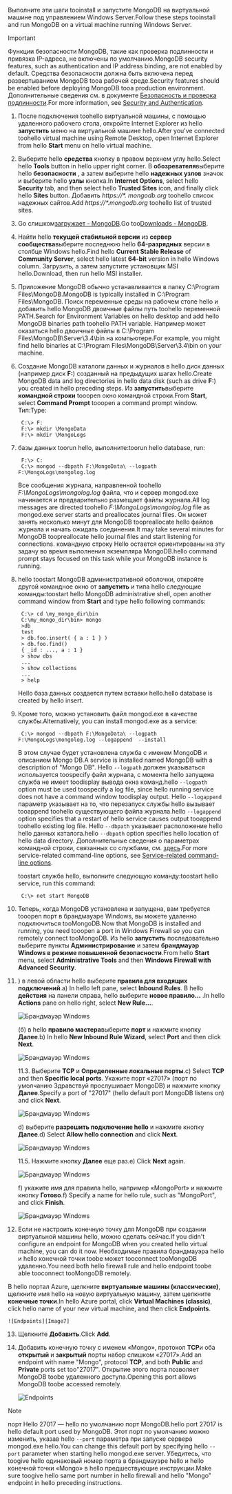 <span data-ttu-id="29fda-101">Выполните эти шаги tooinstall и запустите MongoDB на виртуальной машине под управлением Windows Server.</span><span class="sxs-lookup"><span data-stu-id="29fda-101">Follow these steps tooinstall and run MongoDB on a virtual machine running Windows Server.</span></span>

> [!IMPORTANT]
> <span data-ttu-id="29fda-102">Функции безопасности MongoDB, такие как проверка подлинности и привязка IP-адреса, не включены по умолчанию.</span><span class="sxs-lookup"><span data-stu-id="29fda-102">MongoDB security features, such as authentication and IP address binding, are not enabled by default.</span></span> <span data-ttu-id="29fda-103">Средства безопасности должна быть включена перед развертыванием MongoDB tooa рабочей среде.</span><span class="sxs-lookup"><span data-stu-id="29fda-103">Security features should be enabled before deploying MongoDB tooa production environment.</span></span>  <span data-ttu-id="29fda-104">Дополнительные сведения см. в документе [Безопасность и проверка подлинности](http://www.mongodb.org/display/DOCS/Security+and+Authentication).</span><span class="sxs-lookup"><span data-stu-id="29fda-104">For more information, see [Security and Authentication](http://www.mongodb.org/display/DOCS/Security+and+Authentication).</span></span>
>
>

1. <span data-ttu-id="29fda-105">После подключения toohello виртуальной машины, с помощью удаленного рабочего стола, откройте Internet Explorer из hello **запустить** меню на виртуальной машине hello.</span><span class="sxs-lookup"><span data-stu-id="29fda-105">After you've connected toohello virtual machine using Remote Desktop, open Internet Explorer from hello **Start** menu on hello virtual machine.</span></span>
2. <span data-ttu-id="29fda-106">Выберите hello **средства** кнопку в правом верхнем углу hello.</span><span class="sxs-lookup"><span data-stu-id="29fda-106">Select hello **Tools** button in hello upper right corner.</span></span>  <span data-ttu-id="29fda-107">В **обозревателя**выберите hello **безопасности** , а затем выберите hello **надежных узлов** значок и выберите hello **узлы** кнопка.</span><span class="sxs-lookup"><span data-stu-id="29fda-107">In **Internet Options**, select hello **Security** tab, and then select hello **Trusted Sites** icon, and finally click hello **Sites** button.</span></span> <span data-ttu-id="29fda-108">Добавить *https://\*. mongodb.org* toohello список надежных сайтов.</span><span class="sxs-lookup"><span data-stu-id="29fda-108">Add *https://\*.mongodb.org* toohello list of trusted sites.</span></span>
3. <span data-ttu-id="29fda-109">Go слишком[загружает - MongoDB](https://www.mongodb.com/download-center#community).</span><span class="sxs-lookup"><span data-stu-id="29fda-109">Go too[Downloads - MongoDB](https://www.mongodb.com/download-center#community).</span></span>
4. <span data-ttu-id="29fda-110">Найти hello **текущей стабильной версии** из **сервер сообщества**выберите последнюю hello **64-разрядных** версии в столбце Windows hello.</span><span class="sxs-lookup"><span data-stu-id="29fda-110">Find hello **Current Stable Release** of **Community Server**, select hello latest **64-bit** version in hello Windows column.</span></span> <span data-ttu-id="29fda-111">Загрузить, а затем запустите установщик MSI hello.</span><span class="sxs-lookup"><span data-stu-id="29fda-111">Download, then run hello MSI installer.</span></span>
5. <span data-ttu-id="29fda-112">Приложение MongoDB обычно устанавливается в папку C:\Program Files\MongoDB.</span><span class="sxs-lookup"><span data-stu-id="29fda-112">MongoDB is typically installed in C:\Program Files\MongoDB.</span></span> <span data-ttu-id="29fda-113">Поиск переменные среды на рабочем столе hello и добавить hello MongoDB двоичные файлы путь toohello переменной PATH.</span><span class="sxs-lookup"><span data-stu-id="29fda-113">Search for Environment Variables on hello desktop and add hello MongoDB binaries path toohello PATH variable.</span></span> <span data-ttu-id="29fda-114">Например может оказаться hello двоичные файлы в C:\Program Files\MongoDB\Server\3.4\bin на компьютере.</span><span class="sxs-lookup"><span data-stu-id="29fda-114">For example, you might find hello binaries at C:\Program Files\MongoDB\Server\3.4\bin on your machine.</span></span>
6. <span data-ttu-id="29fda-115">Создание MongoDB каталоги данных и журналов в hello диск данных (например диск **F:**) созданный на предыдущих шагах hello.</span><span class="sxs-lookup"><span data-stu-id="29fda-115">Create MongoDB data and log directories in hello data disk (such as drive **F:**) you created in hello preceding steps.</span></span> <span data-ttu-id="29fda-116">Из **запустить**выберите **командной строки** tooopen окно командной строки.</span><span class="sxs-lookup"><span data-stu-id="29fda-116">From **Start**, select **Command Prompt** tooopen a command prompt window.</span></span>  <span data-ttu-id="29fda-117">Тип:</span><span class="sxs-lookup"><span data-stu-id="29fda-117">Type:</span></span>

        C:\> F:
        F:\> mkdir \MongoData
        F:\> mkdir \MongoLogs
7. <span data-ttu-id="29fda-118">базы данных toorun hello, выполните:</span><span class="sxs-lookup"><span data-stu-id="29fda-118">toorun hello database, run:</span></span>

        F:\> C:
        C:\> mongod --dbpath F:\MongoData\ --logpath F:\MongoLogs\mongolog.log

    <span data-ttu-id="29fda-119">Все сообщения журнала, направленной toohello *F:\MongoLogs\mongolog.log* файла, что и сервер mongod.exe начинается и предварительно размещает файлы журнала.</span><span class="sxs-lookup"><span data-stu-id="29fda-119">All log messages are directed toohello *F:\MongoLogs\mongolog.log* file as mongod.exe server starts and preallocates journal files.</span></span> <span data-ttu-id="29fda-120">Он может занять несколько минут для MongoDB toopreallocate hello файлов журнала и начать ожидать соединения.</span><span class="sxs-lookup"><span data-stu-id="29fda-120">It may take several minutes for MongoDB toopreallocate hello journal files and start listening for connections.</span></span> <span data-ttu-id="29fda-121">командную строку Hello остается ориентированы на эту задачу во время выполнения экземпляра MongoDB.</span><span class="sxs-lookup"><span data-stu-id="29fda-121">hello command prompt stays focused on this task while your MongoDB instance is running.</span></span>
8. <span data-ttu-id="29fda-122">hello toostart MongoDB административной оболочки, откройте другой командное окно от **запустить** и типа hello следующие команды:</span><span class="sxs-lookup"><span data-stu-id="29fda-122">toostart hello MongoDB administrative shell, open another command window from **Start** and type hello following commands:</span></span>

        C:\> cd \my_mongo_dir\bin  
        C:\my_mongo_dir\bin> mongo  
        >db  
        test
        > db.foo.insert( { a : 1 } )  
        > db.foo.find()  
        { _id : ..., a : 1 }  
        > show dbs  
        ...  
        > show collections  
        ...  
        > help  

    <span data-ttu-id="29fda-123">Hello база данных создается путем вставки hello.</span><span class="sxs-lookup"><span data-stu-id="29fda-123">hello database is created by hello insert.</span></span>
9. <span data-ttu-id="29fda-124">Кроме того, можно установить файл mongod.exe в качестве службы.</span><span class="sxs-lookup"><span data-stu-id="29fda-124">Alternatively, you can install mongod.exe as a service:</span></span>

        C:\> mongod --dbpath F:\MongoData\ --logpath F:\MongoLogs\mongolog.log --logappend  --install

    <span data-ttu-id="29fda-125">В этом случае будет установлена служба с именем MongoDB и описанием Mongo DB.</span><span class="sxs-lookup"><span data-stu-id="29fda-125">A service is installed named MongoDB with a description of "Mongo DB".</span></span> <span data-ttu-id="29fda-126">Hello `--logpath` должен указываться используется toospecify файл журнала, с момента hello запущена служба не имеет toodisplay вывода окна команд.</span><span class="sxs-lookup"><span data-stu-id="29fda-126">hello `--logpath` option must be used toospecify a log file, since hello running service does not have a command window toodisplay output.</span></span>  <span data-ttu-id="29fda-127">Hello `--logappend` параметр указывает на то, что перезапуск службы hello вызывает tooappend toohello существующего файла журнала.</span><span class="sxs-lookup"><span data-stu-id="29fda-127">hello `--logappend` option specifies that a restart of hello service causes output tooappend toohello existing log file.</span></span>  <span data-ttu-id="29fda-128">Hello `--dbpath` указывает расположение hello hello данных каталога.</span><span class="sxs-lookup"><span data-stu-id="29fda-128">hello `--dbpath` option specifies hello location of hello data directory.</span></span> <span data-ttu-id="29fda-129">Дополнительные сведения о параметрах командной строки, связанных со службами, см. [здесь][MongoWindowsSvcOptions].</span><span class="sxs-lookup"><span data-stu-id="29fda-129">For more service-related command-line options, see [Service-related command-line options][MongoWindowsSvcOptions].</span></span>

    <span data-ttu-id="29fda-130">toostart служба hello, выполните следующую команду:</span><span class="sxs-lookup"><span data-stu-id="29fda-130">toostart hello service, run this command:</span></span>

        C:\> net start MongoDB
10. <span data-ttu-id="29fda-131">Теперь, когда MongoDB установлена и запущена, вам требуется tooopen порт в брандмауэре Windows, вы можете удаленно подключиться tooMongoDB.</span><span class="sxs-lookup"><span data-stu-id="29fda-131">Now that MongoDB is installed and running, you need tooopen a port in Windows Firewall so you can remotely connect tooMongoDB.</span></span>  <span data-ttu-id="29fda-132">Из hello **запустить** последовательно выберите пункты **Администрирование** и затем **брандмауэр Windows в режиме повышенной безопасности**.</span><span class="sxs-lookup"><span data-stu-id="29fda-132">From hello **Start** menu, select **Administrative Tools** and then **Windows Firewall with Advanced Security**.</span></span>
11. <span data-ttu-id="29fda-133">) в левой области hello выберите **правила для входящих подключений**.</span><span class="sxs-lookup"><span data-stu-id="29fda-133">a) In hello left pane, select **Inbound Rules**.</span></span>  <span data-ttu-id="29fda-134">В hello **действия** на панели справа, hello выберите **новое правило...** .</span><span class="sxs-lookup"><span data-stu-id="29fda-134">In hello **Actions** pane on hello right, select **New Rule...**.</span></span>

    ![Брандмауэр Windows][Image1]

    <span data-ttu-id="29fda-136">(б) в hello **правило мастера**выберите **порт** и нажмите кнопку **Далее**.</span><span class="sxs-lookup"><span data-stu-id="29fda-136">b) In hello **New Inbound Rule Wizard**, select **Port** and then click **Next**.</span></span>

    ![Брандмауэр Windows][Image2]

    <span data-ttu-id="29fda-138">11.3. Выберите **TCP** и **Определенные локальные порты**.</span><span class="sxs-lookup"><span data-stu-id="29fda-138">c) Select **TCP** and then **Specific local ports**.</span></span>  <span data-ttu-id="29fda-139">Укажите порт «27017» (порт по умолчанию Здравствуй прослушивает MongoDB) и нажмите кнопку **Далее**.</span><span class="sxs-lookup"><span data-stu-id="29fda-139">Specify a port of "27017" (hello default port MongoDB listens on) and click **Next**.</span></span>

    ![Брандмауэр Windows][Image3]

    <span data-ttu-id="29fda-141">d) выберите **разрешить подключение hello** и нажмите кнопку **Далее**.</span><span class="sxs-lookup"><span data-stu-id="29fda-141">d) Select **Allow hello connection** and click **Next**.</span></span>

    ![Брандмауэр Windows][Image4]

    <span data-ttu-id="29fda-143">11.5. Нажмите кнопку **Далее** еще раз.</span><span class="sxs-lookup"><span data-stu-id="29fda-143">e) Click **Next** again.</span></span>

    ![Брандмауэр Windows][Image5]

    <span data-ttu-id="29fda-145">f) укажите имя для правила hello, например «MongoPort» и нажмите кнопку **Готово**.</span><span class="sxs-lookup"><span data-stu-id="29fda-145">f) Specify a name for hello rule, such as "MongoPort", and click **Finish**.</span></span>

    ![Брандмауэр Windows][Image6]

12. <span data-ttu-id="29fda-147">Если не настроить конечную точку для MongoDB при создании виртуальной машины hello, можно сделать сейчас.</span><span class="sxs-lookup"><span data-stu-id="29fda-147">If you didn't configure an endpoint for MongoDB when you created hello virtual machine, you can do it now.</span></span> <span data-ttu-id="29fda-148">Необходимые правила брандмауэра hello и hello конечной точки toobe может tooconnect tooMongoDB удаленно.</span><span class="sxs-lookup"><span data-stu-id="29fda-148">You need both hello firewall rule and hello endpoint toobe able tooconnect tooMongoDB remotely.</span></span>

  <span data-ttu-id="29fda-149">В hello портал Azure, щелкните **виртуальные машины (классические)**, щелкните имя hello на новую виртуальную машину, затем щелкните **конечные точки**.</span><span class="sxs-lookup"><span data-stu-id="29fda-149">In hello Azure portal, click **Virtual Machines (classic)**, click hello name of your new virtual machine, and then click **Endpoints**.</span></span>

    ![Endpoints][Image7]

13. <span data-ttu-id="29fda-151">Щелкните **Добавить**.</span><span class="sxs-lookup"><span data-stu-id="29fda-151">Click **Add**.</span></span>

14. <span data-ttu-id="29fda-152">Добавить конечную точку с именем «Mongo», протокол **TCP**и оба **открытый** и **закрытый** порты набор слишком «27017».</span><span class="sxs-lookup"><span data-stu-id="29fda-152">Add an endpoint with name "Mongo", protocol **TCP**, and both **Public** and **Private** ports set too"27017".</span></span> <span data-ttu-id="29fda-153">Открытие этого порта позволяет MongoDB toobe удаленного доступа.</span><span class="sxs-lookup"><span data-stu-id="29fda-153">Opening this port allows MongoDB toobe accessed remotely.</span></span>

    ![Endpoints][Image9]

> [!NOTE]
> <span data-ttu-id="29fda-155">порт Hello 27017 — hello по умолчанию порт MongoDB.</span><span class="sxs-lookup"><span data-stu-id="29fda-155">hello port 27017 is hello default port used by MongoDB.</span></span> <span data-ttu-id="29fda-156">Этот порт по умолчанию можно изменить, указав hello `--port` параметра при запуске сервера mongod.exe hello.</span><span class="sxs-lookup"><span data-stu-id="29fda-156">You can change this default port by specifying hello `--port` parameter when starting hello mongod.exe server.</span></span> <span data-ttu-id="29fda-157">Убедитесь, что toogive hello одинаковый номер порта в брандмауэре hello и hello конечной точки «Mongo» в hello предшествующие инструкции.</span><span class="sxs-lookup"><span data-stu-id="29fda-157">Make sure toogive hello same port number in hello firewall and hello "Mongo" endpoint in hello preceding instructions.</span></span>
>
>

[MongoDownloads]: http://www.mongodb.org/downloads

[MongoWindowsSvcOptions]: http://www.mongodb.org/display/DOCS/Windows+Service


[Image1]: ./media/install-and-run-mongo-on-win2k8-vm/WinFirewall1.png
[Image2]: ./media/install-and-run-mongo-on-win2k8-vm/WinFirewall2.png
[Image3]: ./media/install-and-run-mongo-on-win2k8-vm/WinFirewall3.png
[Image4]: ./media/install-and-run-mongo-on-win2k8-vm/WinFirewall4.png
[Image5]: ./media/install-and-run-mongo-on-win2k8-vm/WinFirewall5.png
[Image6]: ./media/install-and-run-mongo-on-win2k8-vm/WinFirewall6.png
[Image7]: ./media/install-and-run-mongo-on-win2k8-vm/menusendpointadd.png
<!-- Removed 03/08/2017. Not in new portal. -->
<!-- [Image8]: ./media/install-and-run-mongo-on-win2k8-vm/WinVmAddEndpoint2.png
-->
[Image9]: ./media/install-and-run-mongo-on-win2k8-vm/newendpointdetails.png
